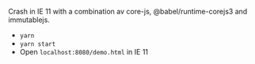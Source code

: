 Crash in IE 11 with a combination av core-js, @babel/runtime-corejs3 and immutablejs.

  - `yarn`
  - `yarn start`
  - Open `localhost:8080/demo.html` in IE 11
